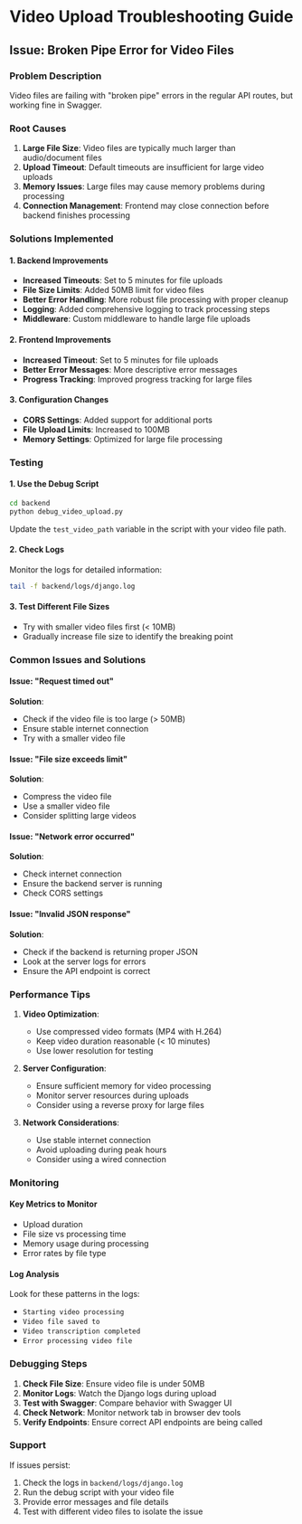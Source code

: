# Video Upload Troubleshooting Guide

## Issue: Broken Pipe Error for Video Files

### Problem Description
Video files are failing with "broken pipe" errors in the regular API routes, but working fine in Swagger.

### Root Causes
1. **Large File Size**: Video files are typically much larger than audio/document files
2. **Upload Timeout**: Default timeouts are insufficient for large video uploads
3. **Memory Issues**: Large files may cause memory problems during processing
4. **Connection Management**: Frontend may close connection before backend finishes processing

### Solutions Implemented

#### 1. Backend Improvements
- **Increased Timeouts**: Set to 5 minutes for file uploads
- **File Size Limits**: Added 50MB limit for video files
- **Better Error Handling**: More robust file processing with proper cleanup
- **Logging**: Added comprehensive logging to track processing steps
- **Middleware**: Custom middleware to handle large file uploads

#### 2. Frontend Improvements
- **Increased Timeout**: Set to 5 minutes for file uploads
- **Better Error Messages**: More descriptive error messages
- **Progress Tracking**: Improved progress tracking for large files

#### 3. Configuration Changes
- **CORS Settings**: Added support for additional ports
- **File Upload Limits**: Increased to 100MB
- **Memory Settings**: Optimized for large file processing

### Testing

#### 1. Use the Debug Script
```bash
cd backend
python debug_video_upload.py
```

Update the `test_video_path` variable in the script with your video file path.

#### 2. Check Logs
Monitor the logs for detailed information:
```bash
tail -f backend/logs/django.log
```

#### 3. Test Different File Sizes
- Try with smaller video files first (< 10MB)
- Gradually increase file size to identify the breaking point

### Common Issues and Solutions

#### Issue: "Request timed out"
**Solution**: 
- Check if the video file is too large (> 50MB)
- Ensure stable internet connection
- Try with a smaller video file

#### Issue: "File size exceeds limit"
**Solution**:
- Compress the video file
- Use a smaller video file
- Consider splitting large videos

#### Issue: "Network error occurred"
**Solution**:
- Check internet connection
- Ensure the backend server is running
- Check CORS settings

#### Issue: "Invalid JSON response"
**Solution**:
- Check if the backend is returning proper JSON
- Look at the server logs for errors
- Ensure the API endpoint is correct

### Performance Tips

1. **Video Optimization**:
   - Use compressed video formats (MP4 with H.264)
   - Keep video duration reasonable (< 10 minutes)
   - Use lower resolution for testing

2. **Server Configuration**:
   - Ensure sufficient memory for video processing
   - Monitor server resources during uploads
   - Consider using a reverse proxy for large files

3. **Network Considerations**:
   - Use stable internet connection
   - Avoid uploading during peak hours
   - Consider using a wired connection

### Monitoring

#### Key Metrics to Monitor
- Upload duration
- File size vs processing time
- Memory usage during processing
- Error rates by file type

#### Log Analysis
Look for these patterns in the logs:
- `Starting video processing`
- `Video file saved to`
- `Video transcription completed`
- `Error processing video file`

### Debugging Steps

1. **Check File Size**: Ensure video file is under 50MB
2. **Monitor Logs**: Watch the Django logs during upload
3. **Test with Swagger**: Compare behavior with Swagger UI
4. **Check Network**: Monitor network tab in browser dev tools
5. **Verify Endpoints**: Ensure correct API endpoints are being called

### Support

If issues persist:
1. Check the logs in `backend/logs/django.log`
2. Run the debug script with your video file
3. Provide error messages and file details
4. Test with different video files to isolate the issue 